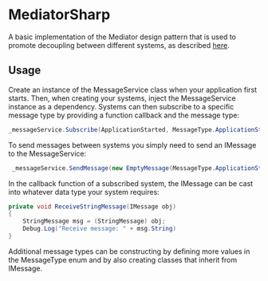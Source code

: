 # MediatorSharp

A basic implementation of the Mediator design pattern that is used to promote decoupling between different systems, as described [here](https://sourcemaking.com/design_patterns/mediator).

## Usage

Create an instance of the MessageService class when your application first starts. Then, when creating your systems, inject the MessageService instance as a dependency. Systems can then subscribe to a specific message type by providing a function callback and the message type:

```csharp
_messageService.Subscribe(ApplicationStarted, MessageType.ApplicationStarted);
```

To send messages between systems you simply need to send an IMessage to the MessageService:

```csharp
 _messageService.SendMessage(new EmptyMessage(MessageType.ApplicationStarted));
```

In the callback function of a subscribed system, the IMessage can be cast into whatever data type your system requires:

```csharp
private void ReceiveStringMessage(IMessage obj)
{
    StringMessage msg = (StringMessage) obj;
    Debug.Log("Receive message: " + msg.String)
}
```

Additional message types can be constructing by defining more values in the MessageType enum and by also creating classes that inherit from IMessage.